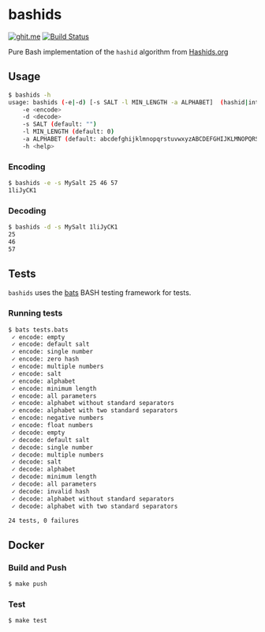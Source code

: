 bashids
=======

[![ghit.me](https://ghit.me/badge.svg?repo=benwilber/bashids)](https://ghit.me/repo/benwilber/bashids) [![Build Status](https://travis-ci.org/benwilber/bashids.svg?branch=master)](https://travis-ci.org/benwilber/bashids)

Pure Bash implementation of the `hashid` algorithm from [Hashids.org](http://hashids.org/)

## Usage
```bash
$ bashids -h
usage: bashids (-e|-d) [-s SALT -l MIN_LENGTH -a ALPHABET]  (hashid|ints)
    -e <encode>
    -d <decode>
    -s SALT (default: "")
    -l MIN_LENGTH (default: 0)
    -a ALPHABET (default: abcdefghijklmnopqrstuvwxyzABCDEFGHIJKLMNOPQRSTUVWXYZ1234567890)
    -h <help>
```
### Encoding
```bash
$ bashids -e -s MySalt 25 46 57
1liJyCK1
```
### Decoding
```bash
$ bashids -d -s MySalt 1liJyCK1
25
46
57
```
## Tests
`bashids` uses the [bats](https://github.com/sstephenson/bats) BASH testing framework for tests.

### Running tests
```bash
$ bats tests.bats 
 ✓ encode: empty
 ✓ encode: default salt
 ✓ encode: single number
 ✓ encode: zero hash
 ✓ encode: multiple numbers
 ✓ encode: salt
 ✓ encode: alphabet
 ✓ encode: minimum length
 ✓ encode: all parameters
 ✓ encode: alphabet without standard separators
 ✓ encode: alphabet with two standard separators
 ✓ encode: negative numbers
 ✓ encode: float numbers
 ✓ decode: empty
 ✓ decode: default salt
 ✓ decode: single number
 ✓ decode: multiple numbers
 ✓ decode: salt
 ✓ decode: alphabet
 ✓ decode: minimum length
 ✓ decode: all parameters
 ✓ decode: invalid hash
 ✓ decode: alphabet without standard separators
 ✓ decode: alphabet with two standard separators

24 tests, 0 failures
```
## Docker

### Build and Push
```bash
$ make push
```

### Test
```bash
$ make test
```

